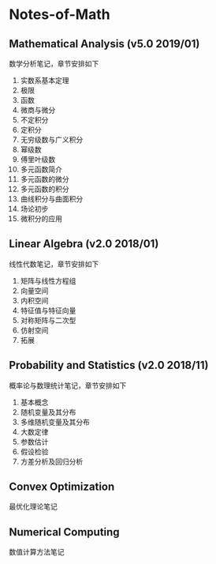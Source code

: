 # Notes-of-Math

## Mathematical Analysis (v5.0 2019/01)
数学分析笔记，章节安排如下
1. 实数系基本定理
2. 极限
3. 函数
4. 微商与微分
5. 不定积分
6. 定积分
7. 无穷级数与广义积分
8. 幂级数
9. 傅里叶级数
10. 多元函数简介
11. 多元函数的微分
12. 多元函数的积分
13. 曲线积分与曲面积分
14. 场论初步
15. 微积分的应用

## Linear Algebra (v2.0 2018/01)
线性代数笔记，章节安排如下
1. 矩阵与线性方程组
2. 向量空间
3. 内积空间
4. 特征值与特征向量
5. 对称矩阵与二次型
6. 仿射空间
7. 拓展

## Probability and Statistics (v2.0 2018/11)
概率论与数理统计笔记，章节安排如下
1. 基本概念
2. 随机变量及其分布
3. 多维随机变量及其分布
4. 大数定律
5. 参数估计
6. 假设检验
7. 方差分析及回归分析

## Convex Optimization
最优化理论笔记

## Numerical Computing
数值计算方法笔记